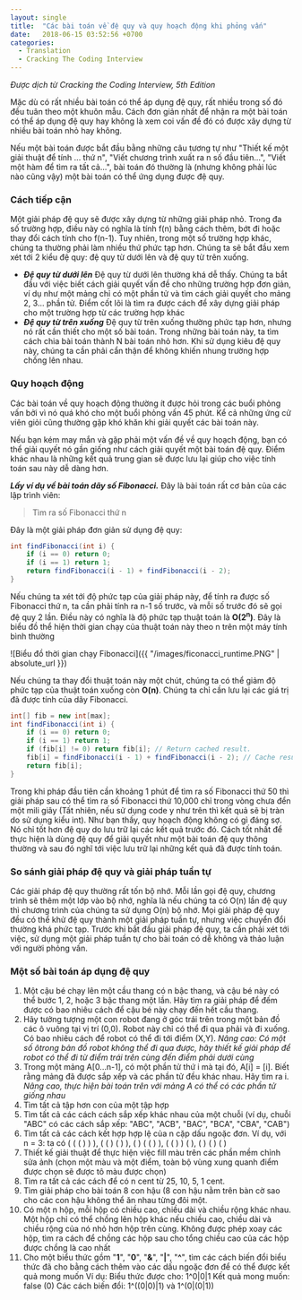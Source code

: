 ```yaml
---
layout: single
title:  "Các bài toán về đệ quy và quy hoạch động khi phỏng vấn"
date:   2018-06-15 03:52:56 +0700
categories:
  - Translation
  - Cracking The Coding Interview
---
```

*Được dịch từ Cracking the Coding Interview, 5th Edition*

Mặc dù có rất nhiều bài toán có thể áp dụng đệ quy, rất nhiều trong số đó đều tuân theo một khuôn mẫu. Cách đơn giản nhất để nhận ra một bài toán có thể áp dụng đệ quy hay không là xem coi vấn đề đó có được xây dựng từ nhiều bài toán nhỏ hay không.

Nếu một bài toán được bắt đầu bằng những câu tương tự như "Thiết kế một giải thuật để tính ... thứ n", "Viết chương trình xuất ra n số đầu tiên...", "Viết một hàm để tìm ra tất cả...", bài toán đó thường là (nhưng không phải lúc nào cũng vậy) một bài toán có thể ứng dụng được đệ quy.

### Cách tiếp cận
Một giải pháp đệ quy sẽ được xây dựng từ những giải pháp nhỏ. Trong đa số trường hợp, điều này có nghĩa là tính f(n) bằng cách thêm, bớt đi hoặc thay đổi cách tính cho f(n-1). Tuy nhiên, trong một số trường hợp khác, chúng ta thường phải làm nhiều thứ phức tạp hơn.
Chúng ta sẽ bắt đầu xem xét tới 2 kiểu đệ quy: đệ quy từ dưới lên và đệ quy từ trên xuống.

* ***Đệ quy từ dưới lên***
 Đệ quy từ dưới lên thường khá dễ thấy. Chúng ta bắt đầu với việc biết cách giải quyết vấn đề cho những trường hợp đơn giản, ví dụ như một mảng chỉ có một phần tử và tìm cách giải quyết cho mảng 2, 3... phần tử. Điểm cốt lõi là tìm ra được cách để xây dựng giải pháp cho một trường hợp từ các trường hợp khác
 * ***Đệ quy từ trên xuống*** 
Đệ quy từ trên xuống thường phức tạp hơn, nhưng nó rất cần thiết cho một số bài toán. Trong những bài toán này, ta tìm cách chia bài toán thành N bài toán nhỏ hơn. Khi sử dụng kiêu đệ quy này, chúng ta cần phải cẩn thận để không khiến nhung trường hợp chồng lên nhau.

### Quy hoạch động
Các bài toán về quy hoạch động thường ít được hỏi trong các buổi phỏng vấn bởi vì nó quá khó cho một buổi phỏng vấn 45 phút. Kể cả những ứng cử viên giỏi cũng thường gặp khó khăn khi giải quyết các bài toán này.

Nếu bạn kém may mắn và gặp phải một vấn đề về quy hoạch động, bạn có thể giải quyết nó gần giống như cách giải quyết một bài toán đệ quy. Điểm khác nhau là những kết quả trung gian sẽ được lưu lại giúp cho việc tính toán sau này dễ dàng hơn.

***Lấy ví dụ về bài toán dãy số Fibonacci.***
Đây là bài toán rất cơ bản của các lập trình viên: 

> Tìm ra số Fibonacci thứ n

Đây là một giải pháp đơn giản sử dụng đệ quy:

```java
int findFibonacci(int i) { 
	if (i == 0) return 0;
	if (i == 1) return 1; 
	return findFibonacci(i - 1) + findFibonacci(i - 2); 
}
```

Nếu chúng ta xét tới độ phức tạp của giải pháp này, để tính ra được số Fibonacci thứ n, ta cần phải tính ra n-1 số trước, và mỗi số trước đó sẽ gọi đệ quy 2 lần. Điều này có nghĩa là độ phức tạp thuật toán là **O(2<sup>n</sup>)**. Đây là biểu đồ thể hiện thời gian chạy của thuật toán này theo n trên một máy tính bình thường

![Biểu đồ thời gian chạy Fibonacci]({{ "/images/ficonacci_runtime.PNG" | absolute_url }})

Nếu chúng ta thay đổi thuật toán này một chút, chúng ta có thể giảm độ phức tạp của thuật toán xuống còn **O(n)**. Chúng ta chỉ cần lưu lại các giá trị đã được tính của dãy Fibonacci.

```java
int[] fib = new int[max]; 
int findFibonacci(int i) { 
	if (i == 0) return 0; 
	if (i == 1) return 1;
	if (fib[i] != 0) return fib[i]; // Return cached result. 
	fib[i] = findFibonacci(i - 1) + findFibonacci(i - 2); // Cache result 
	return fib[i];
}
```
    
Trong khi pháp đầu tiên cần khoảng 1 phút để tìm ra số Fibonacci thứ 50 thì giải pháp sau có thể tìm ra số Fibonacci thứ  10,000 chỉ trong vòng chưa đển một mili giây (Tất nhiên, nếu sử dụng code y như trên thì kết quả sẽ bị tràn do sử dụng kiểu int).
Như bạn thấy, quy hoạch động không có gì đáng sợ. Nó chỉ tốt hơn đệ quy do lưu trữ lại các kết quả trước đó. Cách tốt nhất để thực hiện là dùng đệ quy để giải quyết như một bài toán đệ quy thông thường và sau đó nghĩ tới việc lưu trữ lại những kết quả đã được tính toán.

### So sánh giải pháp đệ quy và giải pháp tuần tự
Các giải pháp đệ quy thường rất tốn bộ nhớ. Mỗi lần gọi đệ quy, chương trình sẽ thêm một lớp vào bộ nhớ, nghĩa là nếu chúng ta có O(n) lần đệ quy thì chương trình của chúng ta sử dụng O(n) bộ nhớ.
Mọi giải pháp đệ quy đều có thể khử đệ quy thành một giải pháp tuần tự, nhưng việc chuyển đổi thường khá phức tạp. Trước khi bắt đầu giải pháp đệ quy, ta cần phải xét tới việc, sử dụng một giải pháp tuần tự cho bài toán có dễ không và thảo luận với người phỏng vấn.

### Một số bài toán áp dụng đệ quy

 1. Một cậu bé chạy lên một cầu thang có n bậc thang, và cậu bé này có thể bước 1, 2, hoặc 3 bậc thang một lần. Hãy tìm ra giải pháp để đếm được có bao nhiêu cách để cậu bé này chạy đến hết cầu thang.
 2. Hãy tưởng tượng một con robot đang ở góc trái trên trong một bản đồ các ô vuông tại vị trí (0,0). Robot này chỉ có thể đi qua phải và đi xuống. Có bao nhiêu cách để robot có thể đi tới điểm (X,Y).
	 *Nâng cao: Có một số ôtrong bản đồ robot không thể đi qua được, hãy thiết kế giải pháp để robot có thể đi từ điểm trái trên cùng đến điểm phải dưới cùng*
 3. Trong một mảng A[0...n-1], có một phần tử thứ i mà tại đó, A[i] = [i]. Biết rằng mảng đã được sắp xếp và các phần tử đều khác nhau. Hãy tìm ra i.
	*Nâng cao, thực hiện bài toán trên với mảng A có thể có các phần tử giống nhau*
 4. Tìm tất cả tập hơn con của một tập hợp
 5. Tìm tất cả các cách cách sắp xếp khác nhau của một chuỗi (ví dụ, chuỗi "ABC" có các cách sắp xếp: "ABC", "ACB", "BAC", "BCA", "CBA", "CAB")
 6. Tìm tất cả các cách kết hợp hợp lệ của n cặp dấu ngoặc đơn.
	 Ví dụ, với n = 3: ta có ( ( ( ) ) ), ( ( ) ( ) ), ( ) ( ( ) ), ( ( ) ) ( ), ( ) ( ) ( )
 7. Thiết kế giải thuật để thực hiện việc fill màu trên các phần mềm chỉnh sửa ảnh (chọn một màu và một điểm, toàn bộ vùng xung quanh điểm được chọn sẽ được tô màu được chọn)
 8. Tìm ra tất cả các cách để có n cent từ 25, 10, 5, 1 cent.
 9. Tìm giải pháp cho bài toán 8 con hậu (8 con hậu nằm trên bàn cờ sao cho các con hậu không thể ăn nhau từng đôi một.
 10. Có một n hộp, mỗi hộp có chiều cao, chiều dài và chiều rộng khác nhau. Một hộp chỉ có thể chồng lên hộp khác nếu chiều cao, chiều dài và chiều rộng của nó nhỏ hơn hộp trên cùng. Không được phép xoay các hộp, tìm ra cách để chồng các hộp sau cho tổng chiều cao của các hộp được chồng là cao nhất
 11. Cho một biểu thức gồm "**1**", "**0**", "**&**", "**|**", "**^**", tìm các cách biến đổi biểu thức đã cho bằng cách thêm vào các dấu ngoặc đơn để có thể được kết quả mong muốn
	 Ví dụ:
	 Biểu thức được cho: 1^0|0|1
	 Kết quả mong muốn: false (0)
	 Các cách biến đổi: 1^((0|0)|1) và 1^(0|(0|1))
